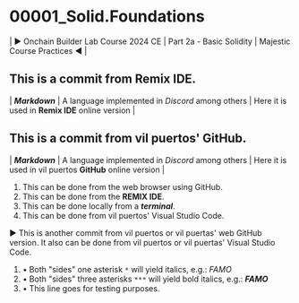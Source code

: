 # 00001_Solid.Foundations
| ► Onchain Builder Lab Course 2024 CE | Part 2a - Basic Solidity | Majestic Course Practices ◄ |

## This is a commit from Remix IDE.

| ***Markdown*** | A language implemented in *Discord* among others | Here it is used in **Remix IDE** online version |

## This is a commit from vil puertos' GitHub.

| ***Markdown*** | A language implemented in *Discord* among others | Here it is used in vil puertos **GitHub** online version |
1. This can be done from the web browser using GitHub.
2. This can be done from the **REMIX IDE**.
3. This can be done locally from a ***terminal***.
4. This can be done from vil puertos' Visual Studio Code.

► This is another commit from vil puertos or vil puertas' web GitHub version. It also can be done from vil puertos or vil puertas' Visual Studio Code.

1. • Both "sides" one asterisk `*` will yield italics, e.g.: *FAMO*
2. • Both "sides" three asterisks `***` will yield bold italics, e.g.: ***FAMO***
3. • This line goes for testing purposes.
